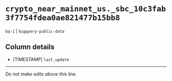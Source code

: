 # `crypto_near_mainnet_us._sbc_10c3fab3f7754fdea0ae821477b15bb8`
`bq-1` | `bigquery-public-data`

## Column details
* [TIMESTAMP] `last_update`

-------------------------------------------------------------------------------
*Do not make edits above this line.*
